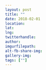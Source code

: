 ```yaml
---
layout: post
title: ""
date: 2018-02-01
location: 
lat: 
lng: 
twitterhandle: 
author: 
imgurfilepath: 
alt-fb-share-img: 
gallery-img: 
tags: [""]
---
```

	
